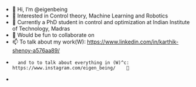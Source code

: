 - 👋 Hi, I’m @eigenbeing
- 👀 Interested in Control theory, Machine Learning and Robotics
- 🌱 Currently a PhD student in control and optimization at Indian Institute of Technology, Madras
- 💞️ Would be fun to collaborate on 
- 📫 To talk about my work(W): https://www.linkedin.com/in/karthik-shenoy-a576aa89/
-       and to to talk about everything in (W)^c:  https://www.instagram.com/eigen_being/    🤪
-       

<!---
eigenbeing/eigenbeing is a ✨ special ✨ repository because its `README.md` (this file) appears on your GitHub profile.
You can click the Preview link to take a look at your changes.
--->
